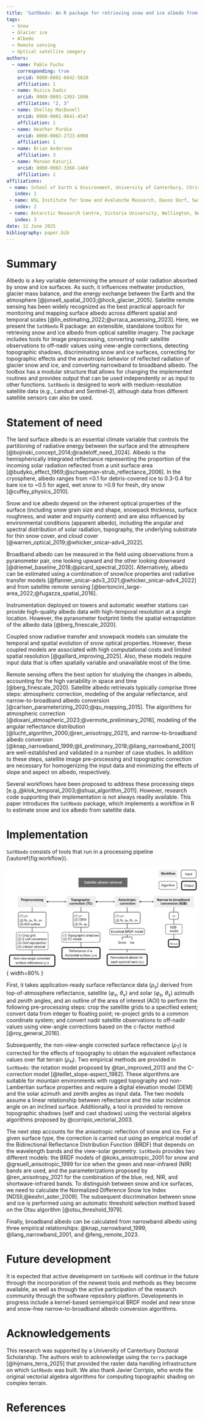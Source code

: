 ```yaml
---
title: 'SatRbedo: An R package for retrieving snow and ice albedo from optical satellite imagery'
tags:
  - Snow
  - Glacier ice
  - Albedo
  - Remote sensing
  - Optical satellite imagery
authors:
  - name: Pablo Fuchs
    corresponding: true
    orcid: 0000-0002-6042-5620
    affiliation: 1
  - name: Ruzica Dadic
    orcid: 0000-0003-1303-1896
    affiliation: "2, 3"
  - name: Shelley MacDonell
    orcid: 0000-0001-9641-4547
    affiliation: 1
  - name: Heather Purdie
    orcid: 0000-0002-2723-6908
    affiliation: 1
  - name: Brian Anderson
    affiliation: 3
  - name: Marwan Katurji 
    orcid: 0000-0002-3368-1469
    affiliation: 1
affiliations:
 - name: School of Earth & Environment, University of Canterbury, Christchurch, New Zealand 
   index: 1
 - name: WSL Institute for Snow and Avalanche Research, Davos Dorf, Switzerland
   index: 2
 - name: Antarctic Research Centre, Victoria University, Wellington, New Zealand
   index: 3
date: 12 June 2025
bibliography: paper.bib
---
```


# Summary

Albedo is a key variable determining the amount of solar radiation absorbed by
snow and ice surfaces. As such, it influences meltwater production, glacier mass
balance, and the energy exchange between the Earth and the atmosphere [@jonsell_spatial_2003;@hock_glacier_2005]. Satellite remote sensing has been widely recognized as the best practical
approach for monitoring and mapping surface albedo across different spatial and temporal scales [@lin_estimating_2022;@urraca_assessing_2023]. Here, we present the `SatRbedo` R package:
an extensible, standalone toolbox for retrieving snow and ice albedo from optical satellite imagery.
The package includes tools for image preprocessing, converting nadir satellite observations to off-nadir values using view-angle corrections, detecting topographic shadows, discriminating snow and ice surfaces, correcting for topographic effects and the anisotropic behavior of reflected radiation of glacier snow
and ice, and converting narrowband to broadband albedo. The toolbox has a modular structure that
allows for changing the implemented routines and provides output that can be used independently
or as input to other functions. `SatRbedo` is designed to work with medium-resolution
satellite data (e.g., Landsat and Sentinel-2), although data from different satellite sensors
can also be used.

# Statement of need

The land surface albedo is an essential climate variable that controls the partitioning of radiative energy between the surface and the atmosphere [@bojinski_concept_2014;@radeloff_need_2024].
Albedo is the hemispherically integrated reflectance representing the proportion of the incoming solar
radiation reflected from a unit surface area [@budyko_effect_1969;@schaepman-strub_reflectance_2006]. In
the cryosphere, albedo ranges from <0.1 for debris-covered ice to 0.3-0.4 for bare ice to ~0.5 for aged, wet snow to >0.9 for fresh, dry snow [@cuffey_physics_2010].

Snow and ice albedo depend on the inherent optical properties of the surface (including snow grain size
and shape, snowpack thickness, surface roughness, and water and impurity content) and are also influenced by environmental conditions (apparent albedo), including the angular and spectral distribution of solar radiation, topography, the underlying substrate for thin snow cover, and cloud cover
[@warren_optical_2019;@whicker_snicar-adv4_2022].

Broadband albedo can be measured in the field using observations from a pyranometer pair, one looking upward and the other looking downward [@driemel_baseline_2018;@picard_spectral_2020]. Alternatively, albedo can be estimated using a combination of snow/ice properties and radiative transfer models [@flanner_snicar-adv3_2021;@whicker_snicar-adv4_2022] and from satellite remote sensing [@bertoncini_large-area_2022;@fugazza_spatial_2016].

Instrumentation deployed on towers and automatic weather stations can provide high-quality albedo data with high-temporal resolution at a single location. However, the pyranometer footprint limits the spatial extrapolation of the albedo data [@berg_finescale_2020].

Coupled snow radiative transfer and snowpack models can simulate the temporal and spatial evolution of snow optical properties. However, these coupled models are associated with high computational costs and limited spatial resolution [@gaillard_improving_2025]. Also, these models require input data that is often spatially variable and unavailable most of the time.

Remote sensing offers the best option for studying the changes in albedo, accounting for the high variability in space and time [@berg_finescale_2020]. Satellite albedo retrievals typically comprise three steps: atmospheric correction, modeling of the angular reflectance, and narrow-to-broadband albedo conversion [@carlsen_parameterizing_2020;@qu_mapping_2015]. The algorithms for atmospheric correction [@doxani_atmospheric_2023;@vermote_preliminary_2016], modeling of the angular reflectance distribution [@lucht_algorithm_2000;@ren_anisotropy_2021], and narrow-to-broadband albedo conversion
[@knap_narrowband_1999;@li_preliminary_2018;@liang_narrowband_2001] are well-established and validated in a number of case studies. In addition to these steps, satellite image pre-processing and topographic correction are necessary for homogenizing the input data and minimizing the effects of slope and aspect on albedo, respectively.

Several workflows have been proposed to address these processing steps [e.g.,@klok_temporal_2003;@shuai_algorithm_2011]. However, research code supporting their implementation is not always readily available. This paper introduces the `SatRbedo` package, which implements a workflow in R to estimate snow and ice albedo from satellite data.

# Implementation

`SatRbedo` consists of tools that run in a processing pipeline (\autoref{fig:workflow}).

![Flowchart of the satellite albedo retrieval workflow. It includes four processing steps: pre-processing, topographic correction, anisotropic correction, and narrow-to-broadband albedo conversion. The details of the methods are described in the text.\label{fig:workflow}](workflow.png){ width=80% }

First, it takes application-ready surface reflectance data ($\rho_s$) derived from top-of-atmosphere reflectance, satellite ($\varphi_v$, $\theta_v$) and solar ($\varphi_s$, $\theta_s$) azimuth and zenith angles, and an outline of the area of interest (AOI) to perform the following pre-processing steps: crop the satellite grids to a specified extent; convert data from integer to floating point; re-project grids to a common coordinate system; and convert nadir satellite observations to off-nadir values using view-angle corrections based on the c-factor method [@roy_general_2016].

Subsequently, the non-view-angle corrected surface reflectance ($\rho_T$) is corrected for the effects of topography to obtain the equivalent reflectance values over flat terrain ($\rho_H$). Two empirical methods are provided in `SatRbedo`: the rotation model proposed by @tan_improved_2013 and the C-correction model [@teillet_slope-aspect_1982]. These algorithms are suitable for mountain environments with rugged topography and non-Lambertian surface properties and require a digital elevation model (DEM) and the solar azimuth and zenith angles as input data. The two models assume a linear relationship between reflectance and the solar incidence angle on an inclined surface. Additionally, a tool is provided to remove topographic shadows (self and cast shadows) using the vectorial algebra algorithms proposed by @corripio_vectorial_2003.

The next step accounts for the anisotropic reflection of snow and ice. For a given surface type, the correction is carried out using an empirical model of the Bidirectional Reflectance Distribution Function (BRDF) that depends on the wavelength bands and the view-solar geometry. `SatRbedo` provides two different models: the BRDF models of @koks_anisotropic_2001 for snow and @greuell_anisotropic_1999 for ice when the green and near-infrared (NIR) bands are used, and the parameterizations proposed by @ren_anisotropy_2021 for the combination of the blue, red, NIR, and shortwave-infrared bands. To distinguish between snow and ice surfaces, we need to calculate the Normalized Difference Snow Ice Index
[NDSII,@keshri_aster_2009]. The subsequent discrimination between snow and ice is performed using an automatic threshold selection method based on the Otsu algorithm [@otsu_threshold_1979].

Finally, broadband albedo can be calculated from narrowband albedo using three empirical relationships:
@knap_narrowband_1999, @liang_narrowband_2001, and @feng_remote_2023.

# Future development

It is expected that active development on `SatRbedo` will continue in the future through the incorporation of the newest tools and methods as they become available, as well as through the active participation of the research community through the software repository platform. Developments in progress include a kernel-based semiempirical BRDF model and new snow and snow-free narrow-to-broadband albedo conversion algorithms.

# Acknowledgements

This research was supported by a University of Canterbury Doctoral Scholarship. The authors wish to acknowledge using the `terra` package [@hijmans_terra_2025] that provided the raster data handling infrastructure on which `SatRbedo` was built. We also thank Javier Corripio, who wrote the original vectorial algebra algorithms for computing topographic shading on complex terrain.

# References